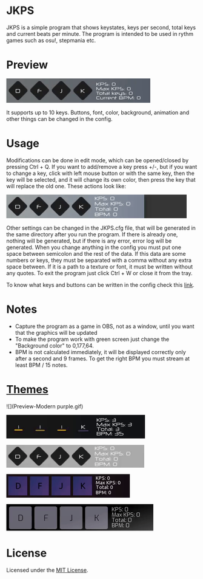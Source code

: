 # JKPS
JKPS is a simple program that shows keystates, keys per second, total keys and current beats per minute. The program is intended to be used in rythm games such as osu!, stepmania etc.

# Preview
![](Preset-1.gif)

It supports up to 10 keys. Buttons, font, color, background, animation and other things can be changed in the config.

# Usage
Modifications can be done in edit mode, which can be opened/closed by pressing Ctrl + Q.
If you want to add/remove a key press +/-, but if you want to change a key, click with left mouse button or with the same key, then the key will be selected, and it will change its own color, then press the key that will replace the old one.
These actions look like:

![](modification-demo.gif)


Other settings can be changed in the JKPS.cfg file, that will be generated in the same directory after you run the program. If there is already one, nothing will be generated, but if there is any error, error log will be generated.
When you change anything in the config you must put one space between semicolon and the rest of the data. If this data are some numbers or keys, they must be separated with a comma without any extra space between. If it is a path to a texture or font, it must be written without any quotes.
To exit the program just click Ctrl + W or close it from the tray.

To know what keys and buttons can be written in the config check this [link](https://gist.github.com/JekiTheMonkey/c40b346907ca0e3e8127f4fb0b5af1d5).

# Notes
- Capture the program as a game in OBS, not as a window, until you want that the graphics will be updated
- To make the program work with green screen just change the "Background color" to 0,177,64.
- BPM is not calculated immediately, it will be displayed correctly only after a second and 9 frames. To get the right BPM you must stream at least BPM / 15 notes.

# [Themes](https://gist.github.com/JekiTheMonkey/727f57dcdecb76480b982f0fe479c5c1)
![](Preview-Modern purple.gif)

![](Preview-Dark-minimalistic.gif)

![](Preview-White-orange.gif)

![](Preview-Dark-violet.gif)

![](Preview-Dark-classic.gif)

# License
Licensed under the [MIT License](LICENSE).
